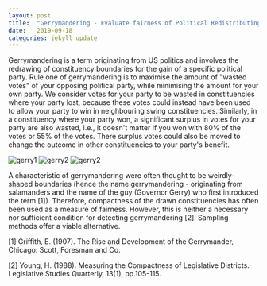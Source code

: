 ```yaml
---
layout: post
title:  "Gerrymandering - Evaluate fairness of Political Redistributing using MCMC"
date:   2019-09-18 
categories: jekyll update
---
```


<!--- Redrawn Constituency Boundaries using Sampling Methods -->
Gerrymandering is a term originating from US politics and involves the redrawing of constituency boundaries for the gain of a specific political party. Rule one of gerrymandering is to maximise the amount of "wasted votes" of your opposing political party, while minimising the amount for your own party. We consider votes for your party to be wasted in constituencies where your party lost, because these votes could instead have been used to allow your party to win in neighbouring swing constituencies. Similarly, in a constituency where your party won, a significant surplus in votes for your party are also wasted, i.e., it doesn't matter if you won with 80% of the votes or 55% of the votes. There surplus votes could also be moved to change the outcome in other constituencies to your party's benefit.


![gerry1]({{TiffanyVlaar.github.io}}/pics/gerry1.png)
![gerry2]({{TiffanyVlaar.github.io}}/pics/gerry2.png)
![gerry2]({{TiffanyVlaar.github.io}}/pics/Croc.JPG)

A characteristic of gerrymandering were often thought to be weirdly-shaped boundaries (hence the name gerrymandering - originating from salamanders and the name of the guy (Governor Gerry) who first introduced the term [1]). Therefore, compactness of the drawn constituencies has often been used as a measure of fairness. However, this is neither a necessary nor sufficient condition for detecting gerrymandering [2]. Sampling methods offer a viable alternative.


 [1] Griffith, E. (1907). The Rise and Development of the Gerrymander, Chicago: Scott, Foresman and Co.

[2] Young, H. (1988). Measuring the Compactness of Legislative Districts. Legislative Studies Quarterly, 13(1), pp.105-115.